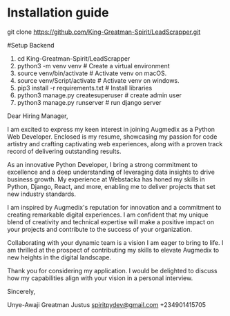 # Installation guide

git clone https://github.com/King-Greatman-Spirit/LeadScrapper.git

#Setup Backend

1. cd King-Greatman-Spirit/LeadScrapper
2. python3 -m venv venv # Create a virtual environment
3. source venv/bin/activate # Activate venv on macOS.
4. source venv/Script/activate # Activate venv on windows.
5. pip3 install -r requirements.txt # Install libraries
6. python3 manage.py createsuperuser # create admin user
7. python3 manage.py runserver # run django server






Dear Hiring Manager,

I am excited to express my keen interest in joining Augmedix as a Python Web Developer. Enclosed is my resume, showcasing my passion for code artistry and crafting captivating web experiences, along with a proven track record of delivering outstanding results.

As an innovative Python Developer, I bring a strong commitment to excellence and a deep understanding of leveraging data insights to drive business growth. My experience at Webstacka has honed my skills in Python, Django, React, and more, enabling me to deliver projects that set new industry standards.

I am inspired by Augmedix's reputation for innovation and a commitment to creating remarkable digital experiences. I am confident that my unique blend of creativity and technical expertise will make a positive impact on your projects and contribute to the success of your organization.

Collaborating with your dynamic team is a vision I am eager to bring to life. I am thrilled at the prospect of contributing my skills to elevate Augmedix to new heights in the digital landscape.

Thank you for considering my application. I would be delighted to discuss how my capabilities align with your vision in a personal interview.

Sincerely,

Unye-Awaji Greatman Justus
spiritpydev@gmail.com
+234901415705
